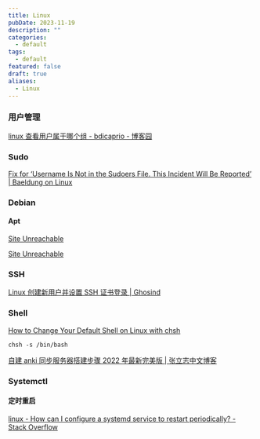```yaml
---
title: Linux
pubDate: 2023-11-19
description: ""
categories:
  - default
tags:
  - default
featured: false
draft: true
aliases:
  - Linux
---
```


### 用户管理

[linux 查看用户属于哪个组 - bdicaprio - 博客园](https://www.cnblogs.com/bdicaprio/articles/9845002.html)

### Sudo

[Fix for ‘Username Is Not in the Sudoers File. This Incident Will Be Reported’ | Baeldung on Linux](https://www.baeldung.com/linux/username-not-in-sudoers-file)

### Debian

#### Apt

[Site Unreachable](https://aws.amazon.com/cn/compare/the-difference-between-apt-and-apt-get/)


[Site Unreachable](https://aws.amazon.com/cn/compare/the-difference-between-apt-and-apt-get/)


### SSH

[Linux 创建新用户并设置 SSH 证书登录 | Ghosind](https://www.ghosind.com/2021/11/10/new-user-ssh)

### Shell

[How to Change Your Default Shell on Linux with chsh](https://www.howtogeek.com/669835/how-to-change-your-default-shell-on-linux-with-chsh/)

```
chsh -s /bin/bash
```

[自建 anki 同步服务器搭建步骤 2022 年最新完美版 | 张立志中文博客](https://www.aspirantzhang.com/network/anki-ankisyncd-self-host-2022.html)


### Systemctl

#### 定时重启

[linux - How can I configure a systemd service to restart periodically? - Stack Overflow](https://stackoverflow.com/questions/31055194/how-can-i-configure-a-systemd-service-to-restart-periodically)


